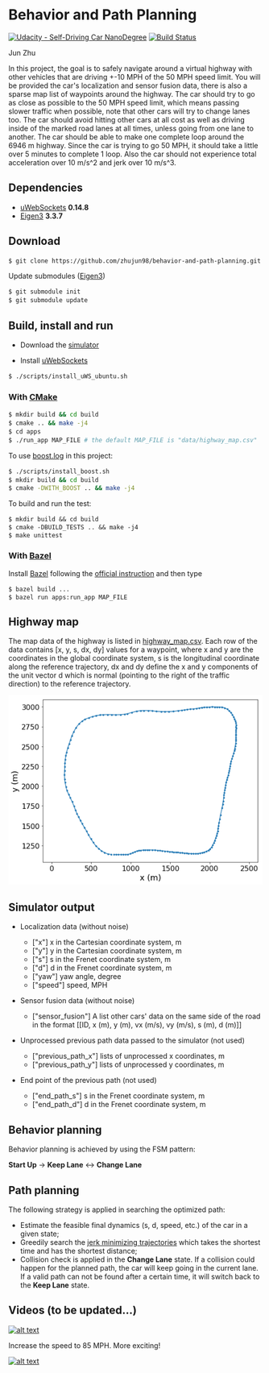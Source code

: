 # Behavior and Path Planning
[![Udacity - Self-Driving Car NanoDegree](https://s3.amazonaws.com/udacity-sdc/github/shield-carnd.svg)](http://www.udacity.com/drive)
[![Build Status](https://travis-ci.org/zhujun98/behavior-and-path-planning.svg?branch=master)](https://travis-ci.org/zhujun98/behavior-and-path-planning)

Jun Zhu

In this project, the goal is to safely navigate around a virtual highway with 
other vehicles that are driving +-10 MPH of the 50 MPH speed limit. You will be 
provided the car's localization and sensor fusion data, there is also a sparse 
map list of waypoints around the highway. The car should try to go as close as 
possible to the 50 MPH speed limit, which means passing slower traffic when 
possible, note that other cars will try to change lanes too. The car should 
avoid hitting other cars at all cost as well as driving inside of the marked 
road lanes at all times, unless going from one lane to another. The car should 
be able to make one complete loop around the 6946 m highway. Since the car 
is trying to go 50 MPH, it should take a little over 5 minutes to complete 1 
loop. Also the car should not experience total acceleration over 10 m/s^2 and 
jerk over 10 m/s^3.

## Dependencies

- [uWebSockets](https://github.com/uNetworking/uWebSockets) **0.14.8**
- [Eigen3](https://eigen.tuxfamily.org/dox/) **3.3.7**

## Download

```sh
$ git clone https://github.com/zhujun98/behavior-and-path-planning.git
```

Update submodules ([Eigen3](https://eigen.tuxfamily.org/dox/))

```sh
$ git submodule init
$ git submodule update
```

## Build, install and run

- Download the [simulator](https://github.com/udacity/self-driving-car-sim/releases/tag/T3_v1.2)

- Install [uWebSockets](https://github.com/uNetworking/uWebSockets)
```sh
$ ./scripts/install_uWS_ubuntu.sh
```

### With [CMake](https://cmake.org/)

```sh
$ mkdir build && cd build
$ cmake .. && make -j4
$ cd apps
$ ./run_app MAP_FILE # the default MAP_FILE is "data/highway_map.csv"
```

To use [boost.log](https://www.boost.org/doc/libs/1_67_0/libs/log/doc/html/index.html) in this project:

```sh
$ ./scripts/install_boost.sh
$ mkdir build && cd build
$ cmake -DWITH_BOOST .. && make -j4
```

To build and run the test:

```shell script
$ mkdir build && cd build
$ cmake -DBUILD_TESTS .. && make -j4
$ make unittest
```

### With [Bazel](https://bazel.build/)

Install [Bazel](https://bazel.build/) following the [official instruction](https://docs.bazel.build/versions/master/install-ubuntu.html#installing-menu) and then type

```
$ bazel build ...
$ bazel run apps:run_app MAP_FILE
```

## Highway map
The map data of the highway is listed in [highway_map.csv](data/highway_map.csv). Each row of the data contains  [x, y, s, dx, dy] values for a waypoint, where x and y are the coordinates in the global coordinate system, s is the longitudinal coordinate along the reference trajectory, dx and dy define the x and y components of the unit vector d which is normal (pointing to the right of the traffic direction) to the reference trajectory.

![highway map](./data/highway_map.png)

## Simulator output

* Localization data (without noise)
  - ["x"] x in the Cartesian coordinate system, m
  - ["y"] y in the Cartesian coordinate system, m
  - ["s"] s in the Frenet coordinate system, m
  - ["d"] d in the Frenet coordinate system, m
  - ["yaw"] yaw angle, degree
  - ["speed"] speed, MPH

* Sensor fusion data  (without noise)

  - ["sensor_fusion"] A list other cars' data on the same side of the road in 
  the format [[ID, x (m), y (m), vx (m/s), vy (m/s), s (m), d (m)]]

* Unprocessed previous path data passed to the simulator (not used)

  - ["previous_path_x"] lists of unprocessed x coordinates, m
  - ["previous_path_y"] lists of unprocessed y coordinates, m

* End point of the previous path (not used) 

  - ["end_path_s"] s in the Frenet coordinate system, m
  - ["end_path_d"] d in the Frenet coordinate system, m

## Behavior planning

Behavior planning is achieved by using the FSM pattern:

**Start Up** -> **Keep Lane** <-> **Change Lane** 


## Path planning

The following strategy is applied in searching the optimized path:

- Estimate the feasible final dynamics (s, d, speed, etc.) of the car in a given
state;
- Greedily search the [jerk minimizing trajectories](http://ieeexplore.ieee.org/document/5509799/) 
which takes the shortest time and has the shortest distance;
- Collision check is applied in the **Change Lane** state. If a collision could
happen for the planned path, the car will keep going in the current lane. If 
a valid path can not be found after a certain time, it will switch back to the
**Keep Lane** state.


## Videos (to be updated...)

[![alt text](http://img.youtube.com/vi/lbwL3iqhXzE/0.jpg)](https://youtu.be/lbwL3iqhXzE)

Increase the speed to 85 MPH. More exciting!

[![alt text](http://img.youtube.com/vi/7MIDTK7BHy4/0.jpg)](https://youtu.be/7MIDTK7BHy4)





